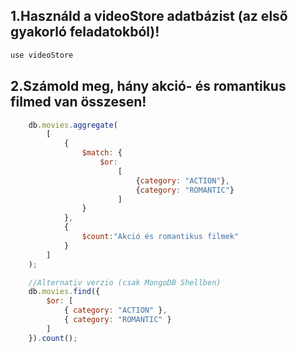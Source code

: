 ## 1.Használd a videoStore adatbázist (az első gyakorló feladatokból)!
```js
use videoStore
```
## 2.Számold meg, hány akció- és romantikus filmed van összesen!
```js
    db.movies.aggregate(
        [
            {
                $match: {
                    $or: 
                        [
                            {category: "ACTION"},
                            {category: "ROMANTIC"}
                        ]
                }
            },
            {
                $count:"Akció és romantikus filmek"
            }
        ]
    );

    //Alternativ verzio (csak MongoDB Shellben)
    db.movies.find({
        $or: [
            { category: "ACTION" },
            { category: "ROMANTIC" }
        ]
    }).count();
```